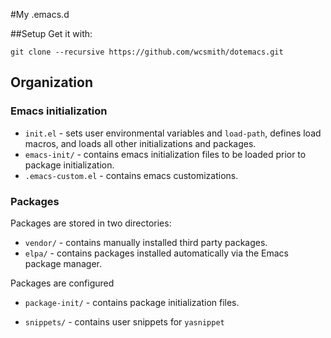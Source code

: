 #My .emacs.d

##Setup
Get it with:

    git clone --recursive https://github.com/wcsmith/dotemacs.git


## Organization

### Emacs initialization
- `init.el` - sets user environmental variables and `load-path`, defines load
  macros, and loads all other initializations and packages.
- `emacs-init/` - contains emacs initialization files to be loaded prior to
  package initialization.
- `.emacs-custom.el` - contains emacs customizations.
  
### Packages
Packages are stored in two directories:
- `vendor/` - contains manually installed third party packages.
- `elpa/` - contains packages installed automatically via the Emacs package
  manager.

Packages are configured
- `package-init/` - contains package initialization files.



- `snippets/` - contains user snippets for `yasnippet`

